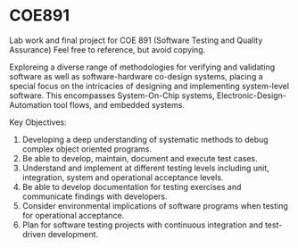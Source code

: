 # COE891
Lab work and final project for COE 891 (Software Testing and Quality Assurance) Feel free to reference, but avoid copying.

Exploreing a diverse range of methodologies for verifying and validating software as well as software-hardware co-design systems, placing a special focus on the intricacies of designing and implementing system-level software. This encompasses System-On-Chip systems, Electronic-Design-Automation tool flows, and embedded systems.

Key Objectives:
1. Developing a deep understanding of systematic methods to debug complex object oriented
   programs.
2. Be able to develop, maintain, document and execute test cases.
3. Understand and implement at different testing levels including unit, integration, system and
   operational acceptance levels.
4. Be able to develop documentation for testing exercises and communicate findings with
   developers.
5. Consider environmental implications of software programs when testing for operational
   acceptance.
6. Plan for software testing projects with continuous integration and test-driven development.

